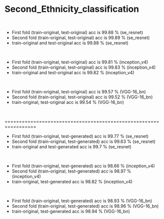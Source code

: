 # Second_Ethnicity_classification
<br/>

* First fold (train-original, test-original) acc is 99.88 % (se_resnet)
* Second fold (train-original, test-original) acc is 99.89 % (se_resnet)
* train-original and test-original acc is 99.88 % (se_resnet)
<br/>

* First fold (train-original, test-original) acc is 99.81 % (inception_v4)
* Second fold (train-original, test-original) acc is 99.83 % (inception_v4)
* train-original and test-original acc is 99.82 % (inception_v4)
<br/>

* First fold (train-original, test-original) acc is 99.57 % (VGG-16_bn)
* Second fold (train-original, test-original) acc is 99.52 % (VGG-16_bn)
* train-original, test-original acc is 99.54 % (VGG-16_bn)
<br/>

=================================================================
* First fold (train-original, test-generated) acc is 99.77 % (se_resnet)
* Second fold (train-original, test-generated) acc is 99.63 % (se_resnet)
* train-original and test-generated acc is 99.7 % (se_resnet)
<br/>

* First fold (train-original, test-generated) acc is 98.66 % (inception_v4)
* Second fold (train-original, test-generated) acc is 98.97 % (inception_v4)
* train-original, test-generated acc is 98.82 % (inception_v4)
<br/>

* First fold (train-original, test-generated) acc is 98.93 % (VGG-16_bn)
* Second fold (train-original, test-generated) acc is 98.96 % (VGG-16_bn)
* train-original, test-generated acc is 98.94 % (VGG-16_bn)
